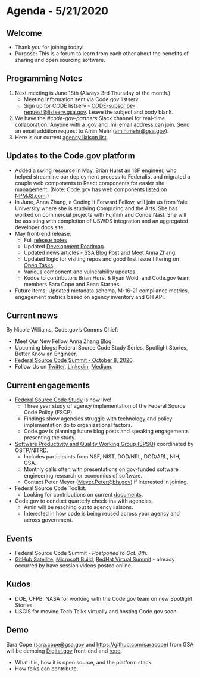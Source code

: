 # Agenda - 5/21/2020

## Welcome
- Thank you for joining today!
- Purpose: This is a forum to learn from each other about the benefits of sharing and open sourcing software.

## Programming Notes
1. Next meeting is June 18th (Always 3rd Thursday of the month.). 
    - Meeting information sent via Code.gov listserv.
    - Sign up for CODE listserv - CODE-subscribe-request@listserv.gsa.gov. Leave the subject and body blank.
2. We have the *#code-gov-partners* Slack channel for real-time collaboration. Anyone with a .gov and .mil email address can join. Send an email addition request to Amin Mehr (amin.mehr@gsa.gov).
3. Here is our current [agency liaison list](SupportingDocs/agency_liaisons.md).

## Updates to the Code.gov platform
- Added a swing resource in May, Brian Hurst an 18F engineer, who helped streamline our deployment process to Federalist and migrated a couple web components to React components for easier site management. (Note: Code.gov has web components [listed](https://www.npmjs.com/org/code.gov) on [NPMJS.com](https://www.npmjs.com/).)
- In June, Anna Zhang, a Coding It Forward Fellow, will join us from Yale University where she is studying Computing and the Arts. She has worked on commercial projects with Fujifilm and Conde Nast. She will be assisting with completion of USWDS integration and an aggregated developer docs site.
- May front-end release:
    - Full [release notes](https://github.com/GSA/code-gov-front-end/releases/tag/v1.2.0)
    - Updated [Development Roadmap](https://code.gov/roadmap).
    - Updated news articles - [SSA Blog Post](https://medium.com/codedotgov/a-hacking-good-time-with-the-social-security-administration-and-code-gov-78a323f3f117) and [Meet Anna Zhang](https://medium.com/codedotgov/introducing-our-summer-fellow-anna-zhang-455fd792cad8).
    - Updated logic for visiting repos and good first issue filtering on [Open Tasks](https://code.gov/open-tasks?page=1&size=10).
    - Various component and vulnerability updates.
    - Kudos to contributors Brian Hurst & Ryan Wold, and Code.gov team members Sara Cope and Sean Starnes.
- Future items: Updated metadata schema, M-16-21 compliance metrics, engagement metrics based on agency inventory and GH API.

## Current news
By Nicole Williams, Code.gov’s Comms Chief.
- Meet Our New Fellow Anna Zhang [Blog](https://medium.com/codedotgov/introducing-our-summer-fellow-anna-zhang-455fd792cad8).
- Upcoming blogs: Federal Source Code Study Series, Spotlight Stories, Better Know an Engineer.
- [Federal Source Code Summit - October 8, 2020](https://digital.gov/event/2020/10/08/federal-source-code-summit-building-coding/).
- Follow Us on [Twitter](https://twitter.com/codedotgov), [Linkedin](https://www.linkedin.com/company/code-gov), [Medium](https://medium.com/@CodeDotGov).

## Current engagements
- [Federal Source Code Study](https://github.com/GSA/code-gov/tree/master/docs/FederalSourceCodeStudy) is now live!
    - Three year study of agency implementation of the Federal Source Code Policy (FSCP).
    - Findings show agencies struggle with technology and policy implementation do to organizational factors.
    - Code.gov is planning future blog posts and speaking engagements presenting the study.
- [Software Productivity and Quality Working Group (SPSQ)](https://www.nitrd.gov/nitrdgroups/index.php?title=SPSQ) coordinated by OSTP/NITRD.
    - Includes participants from NSF, NIST, DOD/NRL, DOD/ARL, NIH, GSA.
    - Monthly calls often with presentations on gov-funded software engineering research or economics of software.
    - Contact Peter Meyer (Meyer.Peter@bls.gov) if interested in joining.
- Federal Source Code Toolkit.
    - Looking for contributions on current [documents](https://github.com/GSA/code-gov-open-source-toolkit).
- Code.gov to conduct quarterly check-ins with agencies.
    - Amin will be reaching out to agency liaisons.
    - Interested in how code is being reused across your agency and across government.

## Events
- Federal Source Code Summit - *Postponed to Oct. 8th*.
- [GitHub Satellite](https://githubsatellite.com/), [Microsoft Build](https://mybuild.microsoft.com/home), [RedHat Virtual Summit](https://www.redhat.com/en/summit) - already occurred by have session videos posted online.

## Kudos
- DOE, CFPB, NASA for working with the Code.gov team on new Spotlight Stories.
- USCIS for moving Tech Talks virtually and hosting Code.gov soon.

## Demo
Sara Cope (sara.cope@gsa.gov and https://github.com/saracope) from GSA will be demoing [Digital.gov](https://digital.gov/) front-end and [repo](https://github.com/GSA/digitalgov.gov/).
- What it is, how it is open source, and the platform stack.
- How folks can contribute.